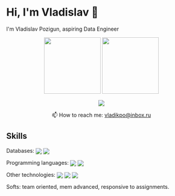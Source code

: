 # Hi, I'm Vladislav 👋
I'm Vladislav Pozigun, aspiring Data Engineer 
<p align='center'>
   <a href="https://github-readme-stats.vercel.app/api?username=romankh3&show_icons=true&count_private=true"><img
           height=150
           src="https://github-readme-stats.vercel.app/api?username=bravvel&show_icons=true&count_private=true"/></a>
   <a href="https://github.com/bravvel/github-readme-stats"><img height=150
                                                                  src="https://github-readme-stats.vercel.app/api/top-langs/?username=bravvel&layout=compact"/></a>
</p>

<p align='center'>
   <a href="https://t.me/Bravelll">
       <img src="https://img.shields.io/badge/Telegram-2CA5E0?style=for-the-badge&logo=telegram&logoColor=white"/>
   </a>
<p align='center'>
   📫 How to reach me: <a href='mailto:vladikpo@inbox.ru'>vladikpo@inbox.ru</a>
</p>

## Skills
Databases: 
<img align="center" src="https://img.shields.io/badge/PostgreSQL-316192?style=for-the-badge&logo=postgresql&logoColor=white" />
<img align="center" src="https://img.shields.io/badge/Database-MySQL-blue" />

Programming languages: 
<img align="center" src="https://img.shields.io/badge/Python-FFD43B?style=for-the-badge&logo=python&logoColor=blue" />
<img align="center" src="https://img.shields.io/badge/C-00599C?style=for-the-badge&logo=c&logoColor=white" />

Other technologies: 
<img align="center" src="https://img.shields.io/badge/Docker-2CA5E0?style=for-the-badge&logo=docker&logoColor=white" />
<img align="center" src="https://img.shields.io/badge/Kubernetes-3069DE?style=for-the-badge&logo=kubernetes&logoColor=white" />
<img align="center" src="https://img.shields.io/badge/Airflow-017CEE?style=for-the-badge&logo=Apache%20Airflow&logoColor=white" />

Softs: team oriented, mem advanced, responsive to assignments.

